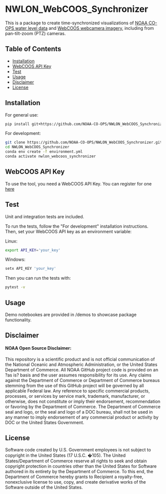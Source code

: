 # NWLON_WebCOOS_Synchronizer

This is a package to create time-synchronized visualizations of [NOAA CO-OPS water level data](https://tidesandcurrents.noaa.gov/inundationdb/) and [WebCOOS webcamera imagery](https://webcoos.org/), including from pan-tilt-zoom (PTZ) cameras.


## Table of Contents
- [Installation](#installation)
- [WebCOOS API Key](#key)
- [Test](#test)
- [Usage](#usage)
- [Disclaimer](#disclaimer)
- [License](#license)


## Installation

For general use:

```bash
pip install git+https://github.com/NOAA-CO-OPS/NWLON_WebCOOS_Synchronizer.git#egg=nwlon_webcoos_synchronizer
```

For development:

```bash
git clone https://github.com/NOAA-CO-OPS/NWLON_WebCOOS_Synchronizer.git
cd NWLON_WebCOOS_Synchronizer
conda env create -f environment.yml
conda activate nwlon_webcoos_synchronizer
```


## WebCOOS API Key

To use the tool, you need a WebCOOS API Key. You can register for one [here](https://webcoos.org/docs/doc/access/)



## Test

Unit and integration tests are included. 

To run the tests, follow the "For development" installation instructions. Then, set your WebCOOS API key as an environment variable:

Linux:
```bash
export API_KEY='your_key'
```

Windows:
```bash
setx API_KEY 'your_key'
```

Then you can run the tests with:

```bash
pytest -v
```


## Usage

Demo notebookes are provided in /demos to showcase package functionality.


## Disclaimer
#### NOAA Open Source Disclaimer:

This repository is a scientific product and is not official communication of the National Oceanic and Atmospheric Administration, or the United States Department of Commerce. All NOAA GitHub project code is provided on an ?as is? basis and the user assumes responsibility for its use. Any claims against the Department of Commerce or Department of Commerce bureaus stemming from the use of this GitHub project will be governed by all applicable Federal law. Any reference to specific commercial products, processes, or services by service mark, trademark, manufacturer, or otherwise, does not constitute or imply their endorsement, recommendation or favoring by the Department of Commerce. The Department of Commerce seal and logo, or the seal and logo of a DOC bureau, shall not be used in any manner to imply endorsement of any commercial product or activity by DOC or the United States Government.


## License

Software code created by U.S. Government employees is not subject to copyright in the United States (17 U.S.C. �105). The United States/Department of Commerce reserve all rights to seek and obtain copyright protection in countries other than the United States for Software authored in its entirety by the Department of Commerce. To this end, the Department of Commerce hereby grants to Recipient a royalty-free, nonexclusive license to use, copy, and create derivative works of the Software outside of the United States.
